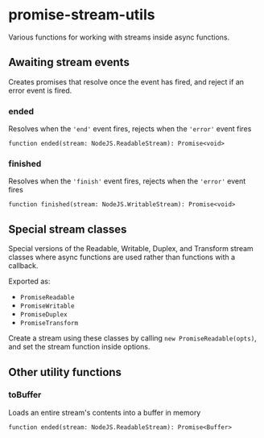 # promise-stream-utils
Various functions for working with streams inside async functions.

## Awaiting stream events
Creates promises that resolve once the event has fired, and reject if
an error event is fired.

### ended
Resolves when the `'end'` event fires, rejects when the `'error'` event fires
```
function ended(stream: NodeJS.ReadableStream): Promise<void>
```

### finished
Resolves when the `'finish'` event fires, rejects when the `'error'` event fires
```
function finished(stream: NodeJS.WritableStream): Promise<void>
```

## Special stream classes
Special versions of the Readable, Writable, Duplex, and Transform stream
classes where async functions are used rather than functions with a callback.

Exported as:
* `PromiseReadable`
* `PromiseWritable`
* `PromiseDuplex`
* `PromiseTransform`

Create a stream using these classes by calling `new PromiseReadable(opts)`,
and set the stream function inside options.

## Other utility functions

### toBuffer
Loads an entire stream's contents into a buffer in memory
```
function ended(stream: NodeJS.ReadableStream): Promise<Buffer>
```
